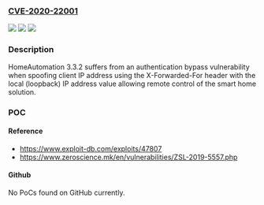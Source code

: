 ### [CVE-2020-22001](https://cve.mitre.org/cgi-bin/cvename.cgi?name=CVE-2020-22001)
![](https://img.shields.io/static/v1?label=Product&message=n%2Fa&color=blue)
![](https://img.shields.io/static/v1?label=Version&message=n%2Fa&color=blue)
![](https://img.shields.io/static/v1?label=Vulnerability&message=n%2Fa&color=brighgreen)

### Description

HomeAutomation 3.3.2 suffers from an authentication bypass vulnerability when spoofing client IP address using the X-Forwarded-For header with the local (loopback) IP address value allowing remote control of the smart home solution.

### POC

#### Reference
- https://www.exploit-db.com/exploits/47807
- https://www.zeroscience.mk/en/vulnerabilities/ZSL-2019-5557.php

#### Github
No PoCs found on GitHub currently.

